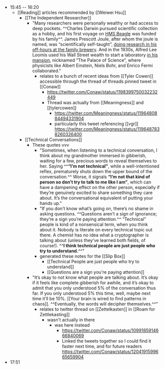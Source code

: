 - 15:45 -- 16:20 
    - [[Reading]] articles recommended by [[Weiwei Hsu]]
        - [[The Independent Researcher]]
            - "Many researchers were personally wealthy or had access to deep pockets. ^^Charles Darwin pursued scientific collection as a hobby, and his first voyage on [HMS Beagle](https://en.wikipedia.org/wiki/Charles_Darwin#Survey_voyage_on_HMS_Beagle) was funded by his family^^. James Prescott Joule, after whom the joule is named, was “scientifically self-taught”, [doing research in his off-hours at the family brewery](https://books.google.com/books?id=i0XbtpXmcUsC&lpg=PA144&ots=bf4yeXsp0f&d&pg=PA144#v=onepage&q&f=false). And in the 1930s, Alfred Lee Loomis used his Wall Street wealth to start a laboratory [in his mansion](https://en.wikipedia.org/wiki/Alfred_Lee_Loomis#Laboratory_at_Tuxedo_Park), nicknamed “The Palace of Science”, where physicists like Albert Einstein, Niels Bohr, and Enrico Fermi collaborated."
                - relates to a bunch of recent ideas from [[Tyler Cowen]] accessible through the thread of threads pinned tweet in [[Conaw]]
                    - https://twitter.com/Conaw/status/1198399750032232449
                    - Thread was actually from [[Meaningness]] and [[tylercowen]]
                        - https://twitter.com/Meaningness/status/1196480884494331904
                        - particularly this tweet referencing [[vgr]] https://twitter.com/Meaningness/status/1196487838260326400
        - [[Technical Conversations]]
            - These quotes vvv
                - "Sometimes, when listening to a technical conversation, I think about my grandmother immersed in gibberish, waiting for a few, precious words to reveal themselves to her. Saying ^^__“I’m not technical”__, while a well-intentioned reflex, prematurely shuts down the upper bound of the conversation.^^ Worse, it signals __“I’m not that kind of person so don’t try to talk to me like I am”__, which can have a dampening effect on the other person, especially if they’re genuinely excited to share something they care about. It’s the conversational equivalent of putting your hands up."
                - "If you don’t know what’s going on, there’s no shame in asking questions. ^^Questions aren’t a sign of ignorance; they’re a sign you’re paying attention.^^ “Technical” people is kind of a nonsensical term, when you think about it. Nobody is literate on every technical topic out there. A chemist has no idea what a cryptographer is talking about (unless they’ve learned both fields, of course!). ^^**I think technical people are just people who try to understand.**^^"
                - generated these notes for the [[Slip Box]]
                    - [[Technical People are just people who try to understand]]
                    - [[Questions are a sign you're paying attention]]
            - "It’s okay to not know what people are talking about. It’s okay if it feels like complete gibberish for awhile, and it’s okay to admit that you only understood 5% of the conversation thus far. If you only understood 5% this time, well, maybe next time it’ll be 10%. [[Your brain is wired to find patterns in chaos]]. ^^Eventually, the words will decipher themselves.^^"
                - relates to twitter thread on [[Zettelkasten]] in [[Roam for Zettlekasting]]
                    - wasn't actually in there
                        - was here instead
                            - https://twitter.com/Conaw/status/1099185914666840069
                            - Linked the tweets together so I could find it faster next time, and for future readers https://twitter.com/Conaw/status/1204191599665659904
- 17:51
